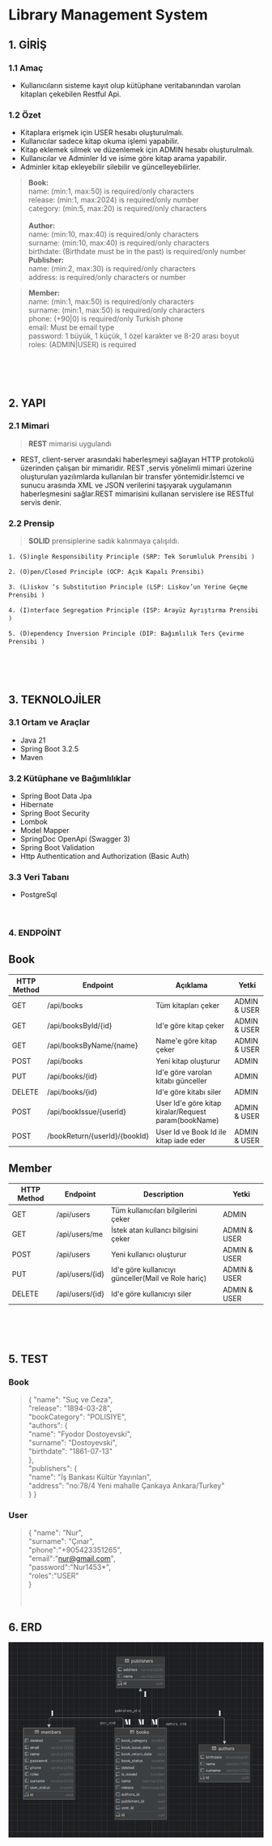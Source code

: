 # Library Management System
## 1. GİRİŞ
### 1.1 Amaç

* Kullanıcıların sisteme kayıt olup kütüphane veritabanından varolan kitapları çekebilen Restful Api.

### 1.2 Özet
* Kitaplara erişmek için USER hesabı oluşturulmalı.
* Kullanıcılar sadece kitap okuma işlemi yapabilir.
* Kitap eklemek silmek ve düzenlemek için ADMIN hesabı oluşturulmalı.
* Kullanıcılar ve Adminler İd ve isime göre kitap arama yapabilir.
* Adminler kitap ekleyebilir silebilir ve güncelleyebilirler.


>**Book:** </br>
name: (min:1, max:50) is required/only characters</br> 
release: (min:1, max:2024) is required/only number</br> 
category: (min:5, max:20) is required/only characters</br></br>
>**Author:** </br> 
name: (min:10, max:40) is required/only characters</br>
surname: (min:10, max:40) is required/only characters</br>
birthdate: (Birthdate must be in the past) is required/only number</br>
>**Publisher:** </br>
name: (min:2, max:30) is required/only characters</br>
address: is required/only characters or number


>**Member:** </br>
name: (min:1, max:50) is required/only characters</br>
surname: (min:1, max:50) is required/only characters</br>
phone: (+90|0) is required/only Turkish phone</br>
email: Must be email type</br>
password: 1 büyük, 1 küçük, 1 özel karakter ve 8-20 arası boyut </br> 
roles: (ADMIN|USER) is required




  </br></br></br>
## 2. YAPI
### 2.1 Mimari
> **REST** mimarisi uygulandı
* REST, client-server arasındaki haberleşmeyi sağlayan HTTP protokolü üzerinden çalışan bir mimaridir. REST ,servis yönelimli mimari üzerine oluşturulan yazılımlarda kullanılan bir transfer yöntemidir.İstemci ve sunucu arasında XML ve JSON verilerini taşıyarak uygulamanın haberleşmesini sağlar.REST mimarisini kullanan servislere ise RESTful servis denir.</br>

### 2.2 Prensip
> **SOLID** prensiplerine sadık kalınmaya çalışıldı.

```
1. (S)ingle Responsibility Principle (SRP: Tek Sorumluluk Prensibi )
```
```
2. (O)pen/Closed Principle (OCP: Açık Kapalı Prensibi)
```
```
3. (L)iskov ‘s Substitution Principle (LSP: Liskov’un Yerine Geçme Prensibi )
```
```
4. (I)nterface Segregation Principle (ISP: Arayüz Ayrıştırma Prensibi )
```
```
5. (D)ependency Inversion Principle (DIP: Bağımlılık Ters Çevirme Prensibi )
```

</br></br></br>

## 3. TEKNOLOJİLER
### 3.1 Ortam ve Araçlar
* Java 21
* Spring Boot 3.2.5
* Maven
  </br>
### 3.2 Kütüphane ve Bağımlılıklar
* Spring Boot Data Jpa
* Hibernate
* Spring Boot Security
* Lombok
* Model Mapper
* SpringDoc OpenApi (Swagger 3)
* Spring Boot Validation
* Http Authentication and Authorization (Basic Auth)
  </br>
### 3.3 Veri Tabanı
* PostgreSql
  </br></br></br>

### 4. ENDPOİNT
## Book
| HTTP Method | Endpoint                      | Açıklama                                             | Yetki        |
|-------------|-------------------------------|------------------------------------------------------|--------------|
| GET         | /api/books                    | Tüm kitapları çeker                                  | ADMIN & USER |
| GET         | /api/booksById/{id}           | Id'e göre kitap çeker                                | ADMIN & USER |
| GET         | /api/booksByName/{name}       | Name'e göre kitap çeker                              | ADMIN & USER |
| POST        | /api/books                    | Yeni kitap oluşturur                                 | ADMIN        |
| PUT         | /api/books/{id}               | Id'e göre varolan kitabı günceller                   | ADMIN        |
| DELETE      | /api/books/{id}               | Id'e göre kitabı siler                               | ADMIN        |
| POST        | /api/bookIssue/{userId}       | User Id'e göre kitap kiralar/Request param(bookName) | ADMIN & USER |
| POST        | /bookReturn/{userId}/{bookId} | User Id ve Book Id ile kitap iade eder               | ADMIN & USER |





## Member
| HTTP Method | Endpoint        | Description                                         | Yetki              |
|-------------|-----------------|-----------------------------------------------------| ------------------ |
| GET         | /api/users      | Tüm kullanıcıları bilgilerini çeker                 | ADMIN              |
| GET         | /api/users/me   | İstek atan kullancı bilgisini çeker                 | ADMIN & USER       |
| POST        | /api/users      | Yeni kullanıcı oluşturur                            | ADMIN & USER       |
| PUT         | /api/users/{id} | Id'e göre kullanıcıyı günceller(Mail ve Role hariç) | ADMIN & USER       |
| DELETE      | /api/users/{id} | Id'e göre kullanıcıyı siler                         | ADMIN & USER       |
</br></br></br>

## 5. TEST
### Book
>{
"name": "Suç ve Ceza",</br>
"release": "1894-03-28",</br>
"bookCategory": "POLISIYE",</br>
"authors": {</br>
"name": "Fyodor Dostoyevski",</br>
"surname": "Dostoyevski",</br>
"birthdate": "1861-07-13"</br>
},</br>
"publishers": {</br>
"name": "İş Bankası Kültür Yayınları",</br>
"address": "no:78/4 Yeni mahalle Çankaya Ankara/Turkey"</br>
}
}

### User
>{
"name": "Nur",</br>
"surname": "Çınar",</br>
"phone":"+905423351265",</br>
"email":"nur@gmail.com",</br>
"password":"Nur1453*",</br>
"roles":"USER"</br>
}
</br></br></br>


## 6. ERD
![](images/ERD.png)

</br></br></br>



